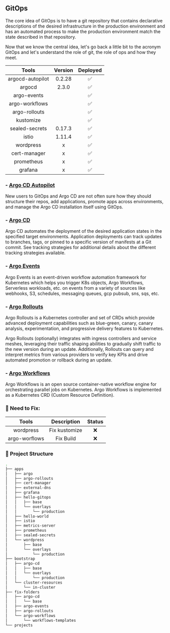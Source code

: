 ## GitOps

The core idea of GitOps is to have a git repository that contains declarative descriptions of the desired infrastructure in the production environment and has an automated process to make the production environment match the state described in that repository.

Now that we know the central idea, let's go back a little bit to the acronym GitOps and let's understand the role of git, the role of ops and how they meet.




|      Tools       | Version | Deployed |
| :--------------: | :-----: | :------: |
| argocd-autopilot | 0.2.28  |    ✅    |
|      argocd      |  2.3.0  |    ✅    |
|   argo-events    |         |    ✅    |
|  argo-workflows  |         |    ✅    |
|  argo-rollouts   |         |    ✅    |
|    kustomize     |         |    ✅    |
|  sealed-secrets  |  0.17.3 |    ✅    |
|      istio       | 1.11.4  |    ✅    |
|    wordpress     |    x    |    ✅    |
|   cert-manager   |    x    |    ✅    |
|    prometheus    |    x    |    ✅    |
|     grafana      |    x    |    ✅    |


### - [Argo CD Autopilot](https://argocd-autopilot.readthedocs.io/en/stable/)
New users to GitOps and Argo CD are not often sure how they should structure their repos, add applications, promote apps across environments, and manage the Argo CD installation itself using GitOps.

### - [Argo CD](https://argo-cd.readthedocs.io/en/stable/)
Argo CD automates the deployment of the desired application states in the specified target environments. Application deployments can track updates to branches, tags, or pinned to a specific version of manifests at a Git commit. See tracking strategies for additional details about the different tracking strategies available.

### - [Argo Events](https://argoproj.github.io/argo-events/)
Argo Events is an event-driven workflow automation framework for Kubernetes which helps you trigger K8s objects, Argo Workflows, Serverless workloads, etc. on events from a variety of sources like webhooks, S3, schedules, messaging queues, gcp pubsub, sns, sqs, etc.

### - [Argo Rollouts](https://argoproj.github.io/argo-rollouts/)
Argo Rollouts is a Kubernetes controller and set of CRDs which provide advanced deployment capabilities such as blue-green, canary, canary analysis, experimentation, and progressive delivery features to Kubernetes.

Argo Rollouts (optionally) integrates with ingress controllers and service meshes, leveraging their traffic shaping abilities to gradually shift traffic to the new version during an update. Additionally, Rollouts can query and interpret metrics from various providers to verify key KPIs and drive automated promotion or rollback during an update.

### - [Argo Workflows](https://argoproj.github.io/argo-workflows/)
Argo Workflows is an open source container-native workflow engine for orchestrating parallel jobs on Kubernetes. Argo Workflows is implemented as a Kubernetes CRD (Custom Resource Definition).


### 🔨 Need to Fix:

|     Tools     |  Description  | Status |
| :-----------: | :-----------: | :----: |
|   wordpress   | Fix kustomize |   ❌   |
| argo-worflows |   Fix Build   |   ❌   |

### 🌳 Project Structure

````bash
.
├── apps
│   ├── argo
│   ├── argo-rollouts
│   ├── cert-manager
│   ├── external-dns
│   ├── grafana
│   ├── hello-gitops
│   │   ├── base
│   │   └── overlays
│   │       └── production
│   ├── hello-world
│   ├── istio
│   ├── metrics-server
│   ├── prometheus
│   ├── sealed-secrets
│   └── wordpress
│       ├── base
│       └── overlays
│           └── production
├── bootstrap
│   ├── argo-cd
│   │   ├── base
│   │   └── overlays
│   │       └── production
│   └── cluster-resources
│       └── in-cluster
├── fix-folders
│   ├── argo-cd
│   │   └── base
│   ├── argo-events
│   ├── argo-rollouts
│   └── argo-workflows
│       └── workflows-templates
└── projects
````

